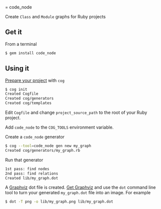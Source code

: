 = code_node 

Create `Class` and `Module` graphs for Ruby projects

Get it
------

From a terminal

```bash
$ gem install code_node
```

Using it
--------

[Prepare your project](https://github.com/ktonon/cog#prepare-a-project) with `cog`

```bash
$ cog init
Created Cogfile
Created cog/generators
Created cog/templates
```

Edit `Cogfile` and change `project_source_path` to the root of your Ruby project.

Add `code_node` to the `COG_TOOLS` environment variable.

Create a `code_node` generator

```bash
$ cog --tool=code_node gen new my_graph
Created cog/generators/my_graph.rb
```

Run that generator

```bash
1st pass: find nodes
2nd pass: find relations
Created lib/my_graph.dot
```

A [Graphviz](http://www.graphviz.org) dot file is created. [Get Graphviz](http://www.graphviz.org/Download.php)
and use the `dot` command line tool to turn your generated `my_graph.dot` file into an image.
For example

```bash
$ dot -T png -o lib/my_graph.png lib/my_graph.dot
```
